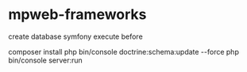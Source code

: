 mpweb-frameworks
================

create database symfony
execute before 

composer install
php bin/console doctrine:schema:update --force
php bin/console server:run

